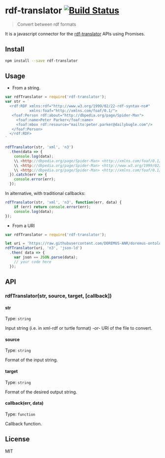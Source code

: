 # rdf-translator [![Build Status][travis-image]][travis-url]

> Convert between rdf formats

It is a javascript connector for the [rdf-translator](http://rdf-translator.appspot.com/) APIs using Promises.

## Install

```sh
npm install --save rdf-translator
```

## Usage

* From a string.

```javascript
var rdfTranslator = require('rdf-translator');
var str = `
  <rdf:RDF xmlns:rdf="http://www.w3.org/1999/02/22-rdf-syntax-ns#"
           xmlns:foaf="http://xmlns.com/foaf/0.1/">
   <foaf:Person rdf:about="http://dbpedia.org/page/Spider-Man">
     <foaf:name>Peter Parker</foaf:name>
     <foaf:mbox rdf:resource="mailto:peter.parker@dailybugle.com"/>
   </foaf:Person>
  </rdf:RDF>
`

rdfTranslator(str, 'xml', 'n3')
  .then(data => {
    console.log(data);
    \\ <http://dbpedia.org/page/Spider-Man> <http://xmlns.com/foaf/0.1/name> "Peter Parker" .
    \\ <http://dbpedia.org/page/Spider-Man> <http://www.w3.org/1999/02/22-rdf-syntax-ns#type> <http://xmlns.com/foaf/0.1/Person> .
    \\ <http://dbpedia.org/page/Spider-Man> <http://xmlns.com/foaf/0.1/mbox> <mailto:peter.parker@dailybugle.com> .
  }).catch(err => {
    console.error(err);
  });

```

In alternative, with traditional callbacks:
```javascript
rdfTranslator(str, 'xml', 'n3', function(err, data) {
    if (err) return console.error(err);
    console.log(data);
});
```

* From a URI

```javascript
var rdfTranslator = require('rdf-translator');

let uri = 'https://raw.githubusercontent.com/DOREMUS-ANR/doremus-ontology/master/doremus.ttl';
rdfTranslator(uri, 'n3', 'json-ld')
  .then( data => {
    var json == JSON.parse(data);
    // your code here
  });

```

## API

### rdfTranslator(str, source, target, [callback])

#### str

Type: `string`

Input string (i.e. in xml-rdf or turtle format) _-or-_ URI of the file to convert.

#### source

Type: `string`

Format of the input string.

#### target

Type: `string`

Format of the desired output string.

#### callback(err, data)

Type: `function`

Callback function.

## License

MIT

[travis-image]: https://travis-ci.org/pasqLisena/rdf-translator.svg?branch=master
[travis-url]: https://travis-ci.org/pasqLisena/rdf-translator
